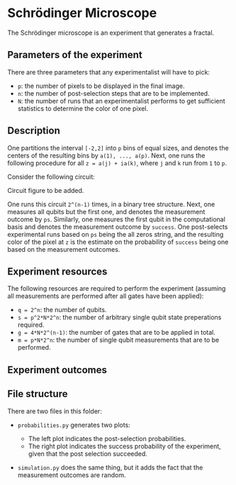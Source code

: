# Schrödinger Microscope

The Schrödinger microscope is an experiment that generates a fractal.

## Parameters of the experiment

There are three parameters that any experimentalist will have to pick:

  * `p`: the number of pixels to be displayed in the final image.
  * `n`: the number of post-selection steps that are to be implemented.
  * `N`: the number of runs that an experimentalist performs to get sufficient statistics to determine the color of one pixel.

## Description

One partitions the interval `[-2,2]` into `p` bins of equal sizes, and denotes the centers of the resulting bins by `a(1), ..., a(p)`. Next, one runs the following procedure for all `z = a(j) + ia(k)`, where `j` and `k` run from `1` to `p`.

Consider the following circuit:

Circuit figure to be added.

One runs this circuit `2^(n-1)` times, in a binary tree structure. Next, one measures all qubits but the first one, and denotes the measurement outcome by `ps`. Similarly, one measures the first qubit in the computational basis and denotes the measurement outcome by `success`. One post-selects experimental runs based on `ps` being the all zeros string, and the resulting color of the pixel at `z` is the estimate on the probability of `success` being one based on the measurement outcomes.

## Experiment resources

The following resources are required to perform the experiment (assuming all measurements are performed after all gates have been applied):

  * `q = 2^n`: the number of qubits.
  * `s = p^2*N*2^n`: the number of arbitrary single qubit state preperations required.
  * `g = 4*N*2^(n-1)`: the number of gates that are to be applied in total.
  * `m = p*N*2^n`: the number of single qubit measurements that are to be performed.

## Experiment outcomes



## File structure

There are two files in this folder:

  * `probabilities.py` generates two plots:

    - The left plot indicates the post-selection probabilities.
    - The right plot indicates the success probability of the experiment, given that the post selection succeeded.

  * `simulation.py` does the same thing, but it adds the fact that the measurement outcomes are random.

